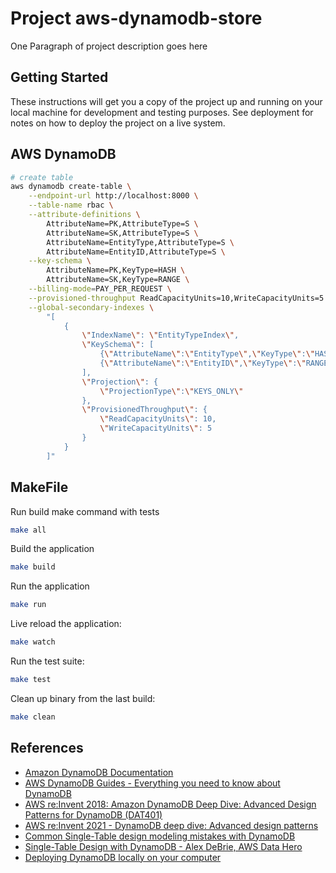 # Project aws-dynamodb-store

One Paragraph of project description goes here

## Getting Started

These instructions will get you a copy of the project up and running on your local machine for development and testing purposes. See deployment for notes on how to deploy the project on a live system.

## AWS DynamoDB

```bash
# create table
aws dynamodb create-table \
    --endpoint-url http://localhost:8000 \
    --table-name rbac \
    --attribute-definitions \
        AttributeName=PK,AttributeType=S \
        AttributeName=SK,AttributeType=S \
        AttributeName=EntityType,AttributeType=S \
        AttributeName=EntityID,AttributeType=S \
    --key-schema \
        AttributeName=PK,KeyType=HASH \
        AttributeName=SK,KeyType=RANGE \
    --billing-mode=PAY_PER_REQUEST \
    --provisioned-throughput ReadCapacityUnits=10,WriteCapacityUnits=5 \
    --global-secondary-indexes \
        "[
            {
                \"IndexName\": \"EntityTypeIndex\",
                \"KeySchema\": [
                    {\"AttributeName\":\"EntityType\",\"KeyType\":\"HASH\"},
                    {\"AttributeName\":\"EntityID\",\"KeyType\":\"RANGE\"}
                ],
                \"Projection\": {
                    \"ProjectionType\":\"KEYS_ONLY\"
                },
                \"ProvisionedThroughput\": {
                    \"ReadCapacityUnits\": 10,
                    \"WriteCapacityUnits\": 5
                }
            }
        ]"

```

## MakeFile

Run build make command with tests

```bash
make all
```

Build the application

```bash
make build
```

Run the application

```bash
make run
```

Live reload the application:

```bash
make watch
```

Run the test suite:

```bash
make test
```

Clean up binary from the last build:

```bash
make clean
```

## References

- [Amazon DynamoDB Documentation](https://docs.aws.amazon.com/dynamodb/)
- [AWS DynamoDB Guides - Everything you need to know about DynamoDB](https://www.youtube.com/playlist?list=PL9nWRykSBSFi5QD8ssI0W5odL9S0309E2)
- [AWS re:Invent 2018: Amazon DynamoDB Deep Dive: Advanced Design Patterns for DynamoDB (DAT401)](https://www.youtube.com/watch?v=HaEPXoXVf2k)
- [AWS re:Invent 2021 - DynamoDB deep dive: Advanced design patterns](https://www.youtube.com/watch?v=xfxBhvGpoa0)
- [Common Single-Table design modeling mistakes with DynamoDB](https://www.youtube.com/watch?v=XMEkNZby95M)
- [Single-Table Design with DynamoDB - Alex DeBrie, AWS Data Hero](https://www.youtube.com/watch?v=BnDKD_Zv0og)
- [Deploying DynamoDB locally on your computer](https://docs.aws.amazon.com/amazondynamodb/latest/developerguide/DynamoDBLocal.DownloadingAndRunning.html)
